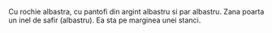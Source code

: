 Cu rochie albastra, cu pantofi din argint albastru si par albastru.
Zana poarta un inel de safir (albastru). Ea sta pe marginea unei stanci.